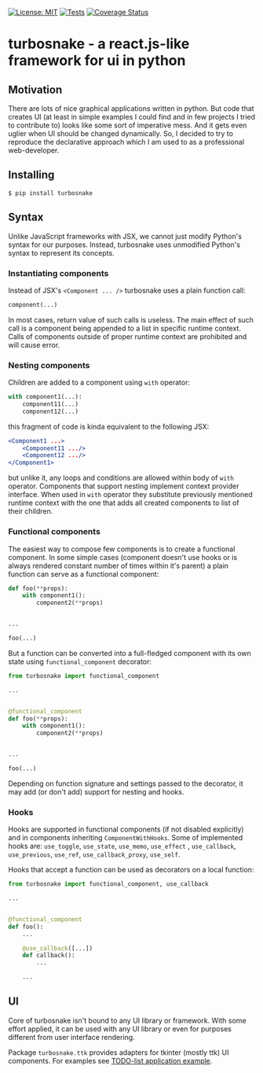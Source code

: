[![License: MIT](https://img.shields.io/badge/License-MIT-yellow.svg)](https://opensource.org/licenses/MIT)
[![Tests](https://github.com/AlexeyBond/turbosnake/workflows/Tests/badge.svg)](https://github.com/AlexeyBond/turbosnake/actions?query=workflow%3ATests)
[![Coverage Status](https://coveralls.io/repos/github/AlexeyBond/turbosnake/badge.svg?branch=master)](https://coveralls.io/github/AlexeyBond/turbosnake?branch=master)

# turbosnake - a react.js-like framework for ui in python

## Motivation

There are lots of nice graphical applications written in python. But code that creates UI (at least in simple examples I
could find and in few projects I tried to contribute to) looks like some sort of imperative mess. And it gets even
uglier when UI should be changed dynamically. So, I decided to try to reproduce the declarative approach which I am used
to as a professional web-developer.

## Installing

```shell
$ pip install turbosnake
```

## Syntax

Unlike JavaScript frameworks with JSX, we cannot just modify Python's syntax for our purposes. Instead, turbosnake uses
unmodified Python's syntax to represent its concepts.

### Instantiating components

Instead of JSX's `<Component ... />` turbosnake uses a plain function call:

```python
component(...)
```

In most cases, return value of such calls is useless. The main effect of such call is a component being appended to a
list in specific runtime context. Calls of components outside of proper runtime context are prohibited and will cause
error.

### Nesting components

Children are added to a component using `with` operator:

```python
with component1(...):
    component11(...)
    component12(...)
```

this fragment of code is kinda equivalent to the following JSX:

```jsx
<Component1 ...>
    <Component11 .../>
    <Component12 .../>
</Component1>
```

but unlike it, any loops and conditions are allowed within body of `with` operator. Components that support nesting
implement context provider interface. When used in `with` operator they substitute previously mentioned runtime context
with the one that adds all created components to list of their children.

### Functional components

The easiest way to compose few components is to create a functional component. In some simple cases (component doesn't
use hooks or is always rendered constant number of times within it's parent) a plain function can serve as a functional
component:

```python
def foo(**props):
    with component1():
        component2(**props)


...

foo(...)
```

But a function can be converted into a full-fledged component with its own state using `functional_component` decorator:

```python
from turbosnake import functional_component

...


@functional_component
def foo(**props):
    with component1():
        component2(**props)


...

foo(...)
```

Depending on function signature and settings passed to the decorator, it may add (or don't add) support for nesting and
hooks.

### Hooks

Hooks are supported in functional components (if not disabled explicitly) and in components
inheriting `ComponentWithHooks`. Some of implemented hooks are: `use_toggle`, `use_state`, `use_memo`, `use_effect`
, `use_callback`, `use_previous`, `use_ref`, `use_callback_proxy`, `use_self`.

Hooks that accept a function can be used as decorators on a local function:

```python
from turbosnake import functional_component, use_callback

...


@functional_component
def foo():
    ...

    @use_callback([...])
    def callback():
        ...

    ...
```

## UI

Core of turbosnake isn't bound to any UI library or framework. With some effort applied, it can be used with any UI
library or even for purposes different from user interface rendering.

Package `turbosnake.ttk` provides adapters for tkinter (mostly ttk) UI components. For examples
see [TODO-list application example](https://github.com/AlexeyBond/turbosnake/blob/master/examples/todo.py).

